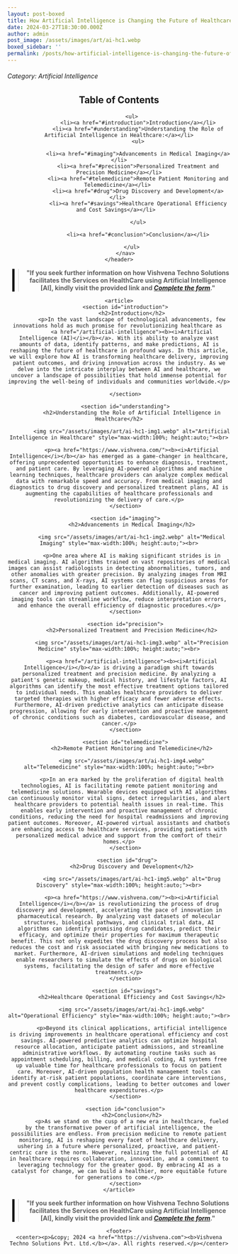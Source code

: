 ```yaml
---
layout: post-boxed
title: How Artificial Intelligence is Changing the Future of Healthcare
date: 2024-03-27T18:30:00.000Z
author: admin
post_image: /assets/images/art/ai-hc1.webp
boxed_sidebar: ''
permalink: /posts/how-artificial-intelligence-is-changing-the-future-of-healthcare
---
```


###### Category: Artificial Intelligence

<html lang="en">
<head>
    <meta charset="UTF-8">
    <meta name="viewport" content="width=device-width, initial-scale=1.0">
    <title><h1>How Artificial Intelligence is Changing the Future of Healthcare</h1></title>
    <meta name="description" content="Explore how artificial intelligence (AI) is revolutionizing the healthcare industry, from diagnosis to treatment, and its impact on the future of healthcare delivery.">
</head>
<body>
    <header>
	<h2>Table of Contents</h2>
       <nav>

```
        <ul>
            <li><a href="#introduction">Introduction</a></li>
            <li><a href="#understanding">Understanding the Role of Artificial Intelligence in Healthcare:</a></li>
			<ul>
			
			<li><a href="#imaging">Advancements in Medical Imaging</a></li>
            <li><a href="#precision">Personalized Treatment and Precision Medicine</a></li>
            <li><a href="#telemedicine">Remote Patient Monitoring and Telemedicine</a></li>	
			<li><a href="#drug">Drug Discovery and Development</a></li>	
			<li><a href="#savings">Healthcare Operational Efficiency and Cost Savings</a></li>	
			
			</ul>
            
			<li><a href="#conclusion">Conclusion</a></li>

        </ul>
    </nav>
</header>
```

<center><blockquote style="position:relative;">
<p><b style="font-size:1em;">"If you seek further information on how Vishvena Techno Solutions facilitates the Services on HealthCare using Artificial Intelligence [AI], kindly visit the provided link and <a href="/contact"><i>Complete the form</i></a>."</b></p>
<div style="position:absolute; top:0; bottom:0; left:-15px; border-left:5px solid black;"></div>
</blockquote></center>

```
<article>
    <section id="introduction">
        <h2>Introduction</h2>
        <p>In the vast landscape of technological advancements, few innovations hold as much promise for revolutionizing healthcare as 
		<a href="/artificial-intelligence"><b><i>Artificial Intelligence (AI)</i></b></a>. With its ability to analyze vast amounts of data, identify patterns, and make predictions, AI is reshaping the future of healthcare in profound ways. In this article, we will explore how AI is transforming healthcare delivery, improving patient outcomes, and driving innovation across the industry. As we delve into the intricate interplay between AI and healthcare, we uncover a landscape of possibilities that hold immense potential for improving the well-being of individuals and communities worldwide.</p>
		
    </section>

    <section id="understanding">
        <h2>Understanding the Role of Artificial Intelligence in Healthcare</h2>
		
		<img src="/assets/images/art/ai-hc1-img1.webp" alt="Artificial Intelligence in Healthcare" style="max-width:100%; height:auto;"><br>
		
        <p><a href="https://www.vishvena.com/"><b><i>Artificial Intelligence</i></b></a> has emerged as a game-changer in healthcare, offering unprecedented opportunities to enhance diagnosis, treatment, and patient care. By leveraging AI-powered algorithms and machine learning techniques, healthcare providers can analyze complex medical data with remarkable speed and accuracy. From medical imaging and diagnostics to drug discovery and personalized treatment plans, AI is augmenting the capabilities of healthcare professionals and revolutionizing the delivery of care.</p>
    </section>

    <section id="imaging">
        <h2>Advancements in Medical Imaging</h2>
		
		<img src="/assets/images/art/ai-hc1-img2.webp" alt="Medical Imaging" style="max-width:100%; height:auto;"><br>
		
        <p>One area where AI is making significant strides is in medical imaging. AI algorithms trained on vast repositories of medical images can assist radiologists in detecting abnormalities, tumors, and other anomalies with greater precision. By analyzing images from MRI scans, CT scans, and X-rays, AI systems can flag suspicious areas for further examination, leading to earlier detection of diseases such as cancer and improving patient outcomes. Additionally, AI-powered imaging tools can streamline workflow, reduce interpretation errors, and enhance the overall efficiency of diagnostic procedures.</p>
    </section>

    <section id="precision">
        <h2>Personalized Treatment and Precision Medicine</h2>
		
		<img src="/assets/images/art/ai-hc1-img3.webp" alt="Precision Medicine" style="max-width:100%; height:auto;"><br>
		
        <p><a href="/artificial-intelligence"><b><i>Artificial Intelligence</i></b></a> is driving a paradigm shift towards personalized treatment and precision medicine. By analyzing a patient's genetic makeup, medical history, and lifestyle factors, AI algorithms can identify the most effective treatment options tailored to individual needs. This enables healthcare providers to deliver targeted therapies with higher efficacy and fewer adverse effects. Furthermore, AI-driven predictive analytics can anticipate disease progression, allowing for early intervention and proactive management of chronic conditions such as diabetes, cardiovascular disease, and cancer.</p>
    </section>

    <section id="telemedicine">
        <h2>Remote Patient Monitoring and Telemedicine</h2>
		
		<img src="/assets/images/art/ai-hc1-img4.webp" alt="Telemedicine" style="max-width:100%; height:auto;"><br>
		
        <p>In an era marked by the proliferation of digital health technologies, AI is facilitating remote patient monitoring and telemedicine solutions. Wearable devices equipped with AI algorithms can continuously monitor vital signs, detect irregularities, and alert healthcare providers to potential health issues in real-time. This enables early intervention and proactive management of chronic conditions, reducing the need for hospital readmissions and improving patient outcomes. Moreover, AI-powered virtual assistants and chatbots are enhancing access to healthcare services, providing patients with personalized medical advice and support from the comfort of their homes.</p>
    </section>
	
	 <section id="drug">
        <h2>Drug Discovery and Development</h2>
		
		<img src="/assets/images/art/ai-hc1-img5.webp" alt="Drug Discovery" style="max-width:100%; height:auto;"><br>
		
        <p><a href="https://www.vishvena.com/"><b><i>Artificial Intelligence</i></b></a> is revolutionizing the process of drug discovery and development, accelerating the pace of innovation in pharmaceutical research. By analyzing vast datasets of molecular structures, biological pathways, and clinical trial data, AI algorithms can identify promising drug candidates, predict their efficacy, and optimize their properties for maximum therapeutic benefit. This not only expedites the drug discovery process but also reduces the cost and risk associated with bringing new medications to market. Furthermore, AI-driven simulations and modeling techniques enable researchers to simulate the effects of drugs on biological systems, facilitating the design of safer and more effective treatments.</p>
    </section>
	
	 <section id="savings">
        <h2>Healthcare Operational Efficiency and Cost Savings</h2>
		
		<img src="/assets/images/art/ai-hc1-img6.webp" alt="Operational Efficiency" style="max-width:100%; height:auto;"><br>
		
        <p>Beyond its clinical applications, artificial intelligence is driving improvements in healthcare operational efficiency and cost savings. AI-powered predictive analytics can optimize hospital resource allocation, anticipate patient admissions, and streamline administrative workflows. By automating routine tasks such as appointment scheduling, billing, and medical coding, AI systems free up valuable time for healthcare professionals to focus on patient care. Moreover, AI-driven population health management tools can identify at-risk patient populations, coordinate care interventions, and prevent costly complications, leading to better outcomes and lower healthcare expenditures.</p>
    </section>
	
	<section id="conclusion">
		<h2>Conclusion</h2>
		<p>As we stand on the cusp of a new era in healthcare, fueled by the transformative power of artificial intelligence, the possibilities are endless. From precision medicine to remote patient monitoring, AI is reshaping every facet of healthcare delivery, ushering in a future where personalized, proactive, and patient-centric care is the norm. However, realizing the full potential of AI in healthcare requires collaboration, innovation, and a commitment to leveraging technology for the greater good. By embracing AI as a catalyst for change, we can build a healthier, more equitable future for generations to come.</p>
	</section>
</article>
```

<center><blockquote style="position:relative;">
<p><b style="font-size:1em;">"If you seek further information on how Vishvena Techno Solutions facilitates the Services on HealthCare using Artificial Intelligence [AI], kindly visit the provided link and <a href="/contact"><i>Complete the form</i></a>."</b></p>
<div style="position:absolute; top:0; bottom:0; left:-15px; border-left:5px solid black;"></div>
</blockquote></center>

```
<footer>
<center><p>&copy; 2024 <a href="https://vishvena.com"><b>Vishvena Techno Solutions Pvt. Ltd.</b></a>. All rights reserved.</p></center>
```

</footer>
</body>
</html>
